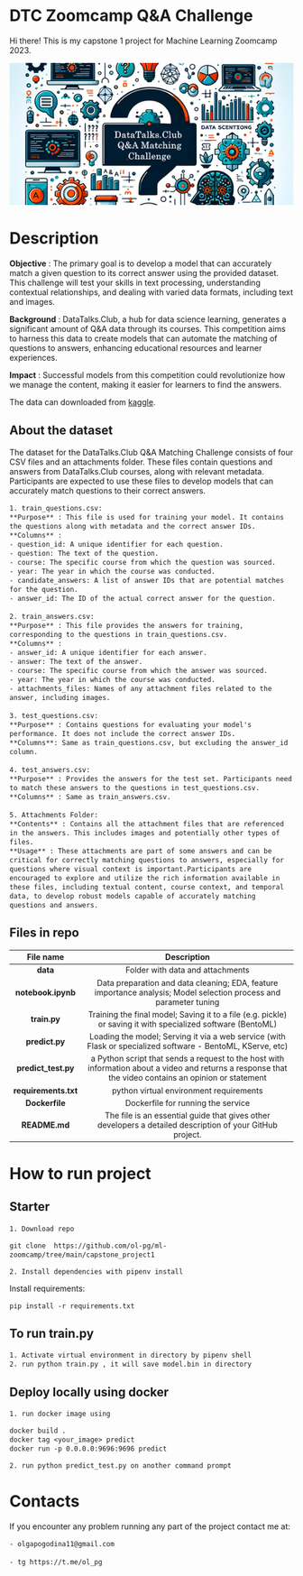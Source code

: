 # DTC Zoomcamp Q&A Challenge

Hi there! This is my capstone 1 project for Machine Learning Zoomcamp 2023.

![Imgur](header.png)

# Description

**Objective** : The primary goal is to develop a model that can accurately match a given question to its correct answer using the provided dataset. This challenge will test your skills in text processing, understanding contextual relationships, and dealing with varied data formats, including text and images.

**Background** : DataTalks.Club, a hub for data science learning, generates a significant amount of Q&A data through its courses. This competition aims to harness this data to create models that can automate the matching of questions to answers, enhancing educational resources and learner experiences.

**Impact** : Successful models from this competition could revolutionize how we manage the content, making it easier for learners to find the answers.

The data can downloaded from [kaggle](https://www.kaggle.com/competitions/dtc-zoomcamp-qa-challenge/data).

## About the dataset

The dataset for the DataTalks.Club Q&A Matching Challenge consists of four CSV files and an attachments folder. These files contain questions and answers from DataTalks.Club courses, along with relevant metadata. Participants are expected to use these files to develop models that can accurately match questions to their correct answers.

    1. train_questions.csv:
    **Purpose** : This file is used for training your model. It contains the questions along with metadata and the correct answer IDs.
    **Columns** :
    - question_id: A unique identifier for each question.
    - question: The text of the question.
    - course: The specific course from which the question was sourced.
    - year: The year in which the course was conducted.
    - candidate_answers: A list of answer IDs that are potential matches for the question.
    - answer_id: The ID of the actual correct answer for the question.
    
    2. train_answers.csv:
    **Purpose** : This file provides the answers for training, corresponding to the questions in train_questions.csv.
    **Columns** :
    - answer_id: A unique identifier for each answer.
    - answer: The text of the answer.
    - course: The specific course from which the answer was sourced.
    - year: The year in which the course was conducted.
    - attachments_files: Names of any attachment files related to the answer, including images.
    
    3. test_questions.csv:
    **Purpose** : Contains questions for evaluating your model's performance. It does not include the correct answer IDs.
    **Columns**: Same as train_questions.csv, but excluding the answer_id column.
    
    4. test_answers.csv:
    **Purpose** : Provides the answers for the test set. Participants need to match these answers to the questions in test_questions.csv.
    **Columns** : Same as train_answers.csv.
    
    5. Attachments Folder:
    **Contents** : Contains all the attachment files that are referenced in the answers. This includes images and potentially other types of files.
    **Usage** : These attachments are part of some answers and can be critical for correctly matching questions to answers, especially for questions where visual context is important.Participants are encouraged to explore and utilize the rich information available in these files, including textual content, course context, and temporal data, to develop robust models capable of accurately matching questions and answers.



## Files in repo
|  File name |      Description       |
|:--------:|:-----------------------------------:|
|    **data**   |  Folder with data and attachments|
|    **notebook.ipynb**   |  Data preparation and data cleaning; EDA, feature importance analysis; Model selection process and parameter tuning |
|    **train.py**   |  Training the final model; Saving it to a file (e.g. pickle) or saving it with specialized software (BentoML) |
|    **predict.py**   |  Loading the model; Serving it via a web service (with Flask or specialized software - BentoML, KServe, etc)|
|    **predict_test.py**   |  a Python script that sends a request to the host with information about a video and returns a response that the video contains an opinion or statement |
|    **requirements.txt**   |  python virtual environment requirements |
|    **Dockerfile**   |  Dockerfile for running the service|
|    **README.md**   |  The file is an essential guide that gives other developers a detailed description of your GitHub project. | 



# How to run project

## Starter
    1. Download repo 
```
git clone  https://github.com/ol-pg/ml-zoomcamp/tree/main/capstone_project1
``` 
    2. Install dependencies with pipenv install

Install requirements:

```
pip install -r requirements.txt
```

## To run train.py
    1. Activate virtual environment in directory by pipenv shell
    2. run python train.py , it will save model.bin in directory

## Deploy locally using docker
    1. run docker image using 
```
docker build . 
docker tag <your_image> predict
docker run -p 0.0.0.0:9696:9696 predict 
``` 
    2. run python predict_test.py on another command prompt

# Contacts
If you encounter any problem running any part of the project contact me at:

    - olgapogodina11@gmail.com

    - tg https://t.me/ol_pg

